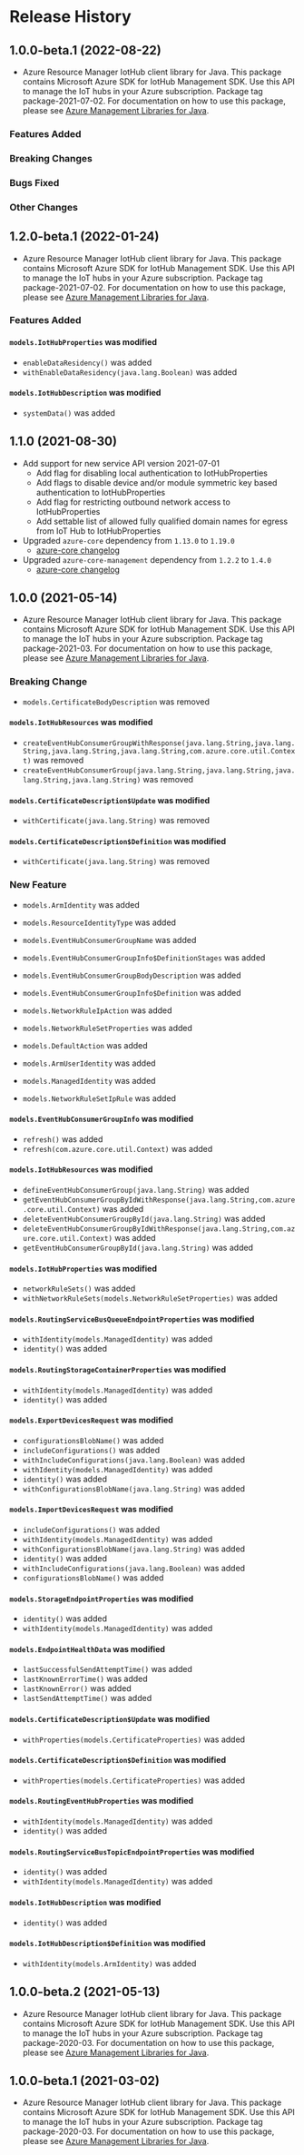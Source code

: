 # Release History

## 1.0.0-beta.1 (2022-08-22)

- Azure Resource Manager IotHub client library for Java. This package contains Microsoft Azure SDK for IotHub Management SDK. Use this API to manage the IoT hubs in your Azure subscription. Package tag package-2021-07-02. For documentation on how to use this package, please see [Azure Management Libraries for Java](https://aka.ms/azsdk/java/mgmt).

### Features Added

### Breaking Changes

### Bugs Fixed

### Other Changes

## 1.2.0-beta.1 (2022-01-24)

- Azure Resource Manager IotHub client library for Java. This package contains Microsoft Azure SDK for IotHub Management SDK. Use this API to manage the IoT hubs in your Azure subscription. Package tag package-2021-07-02. For documentation on how to use this package, please see [Azure Management Libraries for Java](https://aka.ms/azsdk/java/mgmt).

### Features Added

#### `models.IotHubProperties` was modified

* `enableDataResidency()` was added
* `withEnableDataResidency(java.lang.Boolean)` was added

#### `models.IotHubDescription` was modified

* `systemData()` was added

## 1.1.0 (2021-08-30)

- Add support for new service API version 2021-07-01
    - Add flag for disabling local authentication to IotHubProperties
    - Add flags to disable device and/or module symmetric key based authentication to IotHubProperties
    - Add flag for restricting outbound network access to IotHubProperties
    - Add settable list of allowed fully qualified domain names for egress from IoT Hub to IotHubProperties
- Upgraded `azure-core` dependency from `1.13.0` to `1.19.0` 
  - [azure-core changelog](https://github.com/Azure/azure-sdk-for-java/blob/main/sdk/core/azure-core/CHANGELOG.md#1190-2021-08-06)
- Upgraded `azure-core-management` dependency from `1.2.2` to `1.4.0` 
  - [azure-core changelog](https://github.com/Azure/azure-sdk-for-java/blob/main/sdk/core/azure-core-management/CHANGELOG.md#140-2021-08-06)
  
## 1.0.0 (2021-05-14)

- Azure Resource Manager IotHub client library for Java. This package contains Microsoft Azure SDK for IotHub Management SDK. Use this API to manage the IoT hubs in your Azure subscription. Package tag package-2021-03. For documentation on how to use this package, please see [Azure Management Libraries for Java](https://aka.ms/azsdk/java/mgmt).

### Breaking Change

* `models.CertificateBodyDescription` was removed

#### `models.IotHubResources` was modified

* `createEventHubConsumerGroupWithResponse(java.lang.String,java.lang.String,java.lang.String,java.lang.String,com.azure.core.util.Context)` was removed
* `createEventHubConsumerGroup(java.lang.String,java.lang.String,java.lang.String,java.lang.String)` was removed

#### `models.CertificateDescription$Update` was modified

* `withCertificate(java.lang.String)` was removed

#### `models.CertificateDescription$Definition` was modified

* `withCertificate(java.lang.String)` was removed

### New Feature

* `models.ArmIdentity` was added

* `models.ResourceIdentityType` was added

* `models.EventHubConsumerGroupName` was added

* `models.EventHubConsumerGroupInfo$DefinitionStages` was added

* `models.EventHubConsumerGroupBodyDescription` was added

* `models.EventHubConsumerGroupInfo$Definition` was added

* `models.NetworkRuleIpAction` was added

* `models.NetworkRuleSetProperties` was added

* `models.DefaultAction` was added

* `models.ArmUserIdentity` was added

* `models.ManagedIdentity` was added

* `models.NetworkRuleSetIpRule` was added

#### `models.EventHubConsumerGroupInfo` was modified

* `refresh()` was added
* `refresh(com.azure.core.util.Context)` was added

#### `models.IotHubResources` was modified

* `defineEventHubConsumerGroup(java.lang.String)` was added
* `getEventHubConsumerGroupByIdWithResponse(java.lang.String,com.azure.core.util.Context)` was added
* `deleteEventHubConsumerGroupById(java.lang.String)` was added
* `deleteEventHubConsumerGroupByIdWithResponse(java.lang.String,com.azure.core.util.Context)` was added
* `getEventHubConsumerGroupById(java.lang.String)` was added

#### `models.IotHubProperties` was modified

* `networkRuleSets()` was added
* `withNetworkRuleSets(models.NetworkRuleSetProperties)` was added

#### `models.RoutingServiceBusQueueEndpointProperties` was modified

* `withIdentity(models.ManagedIdentity)` was added
* `identity()` was added

#### `models.RoutingStorageContainerProperties` was modified

* `withIdentity(models.ManagedIdentity)` was added
* `identity()` was added

#### `models.ExportDevicesRequest` was modified

* `configurationsBlobName()` was added
* `includeConfigurations()` was added
* `withIncludeConfigurations(java.lang.Boolean)` was added
* `withIdentity(models.ManagedIdentity)` was added
* `identity()` was added
* `withConfigurationsBlobName(java.lang.String)` was added

#### `models.ImportDevicesRequest` was modified

* `includeConfigurations()` was added
* `withIdentity(models.ManagedIdentity)` was added
* `withConfigurationsBlobName(java.lang.String)` was added
* `identity()` was added
* `withIncludeConfigurations(java.lang.Boolean)` was added
* `configurationsBlobName()` was added

#### `models.StorageEndpointProperties` was modified

* `identity()` was added
* `withIdentity(models.ManagedIdentity)` was added

#### `models.EndpointHealthData` was modified

* `lastSuccessfulSendAttemptTime()` was added
* `lastKnownErrorTime()` was added
* `lastKnownError()` was added
* `lastSendAttemptTime()` was added

#### `models.CertificateDescription$Update` was modified

* `withProperties(models.CertificateProperties)` was added

#### `models.CertificateDescription$Definition` was modified

* `withProperties(models.CertificateProperties)` was added

#### `models.RoutingEventHubProperties` was modified

* `withIdentity(models.ManagedIdentity)` was added
* `identity()` was added

#### `models.RoutingServiceBusTopicEndpointProperties` was modified

* `identity()` was added
* `withIdentity(models.ManagedIdentity)` was added

#### `models.IotHubDescription` was modified

* `identity()` was added

#### `models.IotHubDescription$Definition` was modified

* `withIdentity(models.ArmIdentity)` was added

## 1.0.0-beta.2 (2021-05-13)

- Azure Resource Manager IotHub client library for Java. This package contains Microsoft Azure SDK for IotHub Management SDK. Use this API to manage the IoT hubs in your Azure subscription. Package tag package-2020-03. For documentation on how to use this package, please see [Azure Management Libraries for Java](https://aka.ms/azsdk/java/mgmt).

## 1.0.0-beta.1 (2021-03-02)

- Azure Resource Manager IotHub client library for Java. This package contains Microsoft Azure SDK for IotHub Management SDK. Use this API to manage the IoT hubs in your Azure subscription. Package tag package-2020-03. For documentation on how to use this package, please see [Azure Management Libraries for Java](https://aka.ms/azsdk/java/mgmt).
